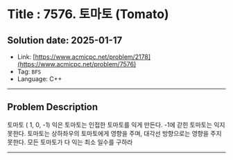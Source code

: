 # Title : 7576. 토마토 (Tomato)

## Solution date: 2025-01-17
* Link: [https://www.acmicpc.net/problem/2178](https://www.acmicpc.net/problem/7576)
* Tag: `BFS`
* Language: C++

---

## Problem Description
토마토 ( 1, 0, -1) 
익은 토마토는 인접한 토마토를 익게 만든다.
-1에 갇힌 토마토는 익지 못한다. 토마토는 상하좌우의 토마토에게 영향을 주며, 대각선 방향으로는 영향을 주지 못한다.
모든 토마토가 다 익는 최소 일수를 구하라

---
